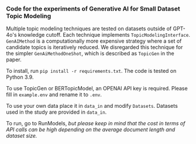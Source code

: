 ### Code for the experiments of Generative AI for Small Dataset Topic Modeling

Multiple topic modeling techniques are tested on datasets outside of GPT-4o's knowledge cutoff.
Each technique implements `TopicModelingInterface`. `GenAIMethod` is a computationally more expensive
strategy where a set of candidate topics is iteratively reduced. We disregarded this technique for the simpler
`GenAiMethodOneShot`, which is described as `TopicGen` in the paper.

To install, run `pip install -r requirements.txt`. The code is tested on Python 3.9.

To use TopicGen or BERTopicModel, an OPENAI API key is required. Please fill in `example.env` and rename it to `.env`.

To use your own data place it in `data_in` and modify `Datasets`. Datasets used in the study are provided in `data_in`.

To run, go to RunModels, *but please keep in mind that the cost in terms of API calls can be high depending on the average document length and dataset size.*
